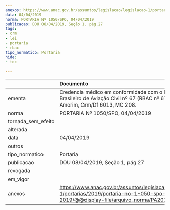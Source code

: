 ```yaml
---
anexos: https://www.anac.gov.br/assuntos/legislacao/legislacao-1/portarias/2019/portaria-no-1-050-spo-04-04-2019/@@display-file/arquivo_norma/PA2019-1050.pdf
data: 04/04/2019
norma: PORTARIA Nº 1050/SPO, 04/04/2019
publicacao: DOU 08/04/2019, Seção 1, pág.27
tags:
- crm
- lei
- portaria
- rbac
tipo_normatico: Portaria
hide: 
- toc 
 
---
```


|                    | Documento                                                                                                                                             |
|:-------------------|:------------------------------------------------------------------------------------------------------------------------------------------------------|
| ementa             | Credencia médico em conformidade com o Regulamento Brasileiro de Aviação Civil nº 67 (RBAC nº 67) - Lindalva Amorim, Crm/Df 6013, MC 208.             |
| norma              | PORTARIA Nº 1050/SPO, 04/04/2019                                                                                                                      |
| tornada_sem_efeito |                                                                                                                                                       |
| alterada           |                                                                                                                                                       |
| data               | 04/04/2019                                                                                                                                            |
| outros             |                                                                                                                                                       |
| tipo_normatico     | Portaria                                                                                                                                              |
| publicacao         | DOU 08/04/2019, Seção 1, pág.27                                                                                                                       |
| revogada           |                                                                                                                                                       |
| em_vigor           |                                                                                                                                                       |
| anexos             | https://www.anac.gov.br/assuntos/legislacao/legislacao-1/portarias/2019/portaria-no-1-050-spo-04-04-2019/@@display-file/arquivo_norma/PA2019-1050.pdf |